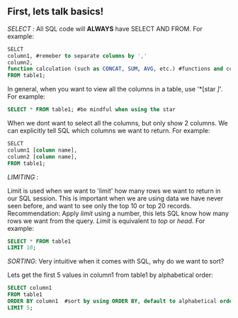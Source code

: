 ## First, lets talk basics! 

*SELECT* : 
All SQL code will **ALWAYS** have SELECT AND FROM. For example:
```sql
SELCT
column1, #remeber to separate columns by ','
column2,
function calculation (such as CONCAT, SUM, AVG, etc.) #functions and concatination can also happen in this section
FROM table1;
```
In general, when you want to view all the columns in a table, use '*[star *]*'. For example: 
```sql 
SELECT * FROM table1; #be mindful when using the star
```
When we dont want to select all the columns, but only show 2 columns. We can explicitly tell SQL which columns we want to return. For example:
```sql
SELCT
column1 [column name],
column2 [column name],
FROM table1;
```

*LIMITING* :

Limit is used when we want to 'limit' how many rows we want to return in our SQL session. This is important when we are using data we have never seen before, and want to see only the top 10 or top 20 records. Recommendation: Apply *limit* using a number, this lets SQL know how many rows we want from the query. *Limit* is equivalent to *top* or *head*. For example: 
```sql 
SELECT * FROM table1
LIMIT 10; 
```

*SORTING*: Very intuitive when it comes with SQL, why do we want to sort? 

Lets get the first 5 values in column1 from table1 by alphabetical order:
```sql
SELECT column1
FROM table1
ORDER BY column1  #sort by using ORDER BY, default to alphabetical order. Or you can use ASC argument for ascending, and DESC for descending. Order by is always after the FROM
LIMIT 5; 
```


